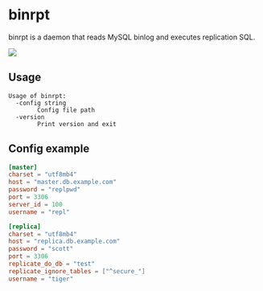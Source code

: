 # binrpt

binrpt is a daemon that reads MySQL binlog and executes replication SQL.

![](https://user-images.githubusercontent.com/117768/96328810-c9f47980-1081-11eb-93f5-c00cad75e474.png)

## Usage

```
Usage of binrpt:
  -config string
    	Config file path
  -version
    	Print version and exit
```

## Config example

```toml
[master]
charset = "utf8mb4"
host = "master.db.example.com"
password = "replpwd"
port = 3306
server_id = 100
username = "repl"

[replica]
charset = "utf8mb4"
host = "replica.db.example.com"
password = "scott"
port = 3306
replicate_do_db = "test"
replicate_ignore_tables = ["^secure_"]
username = "tiger"
```
